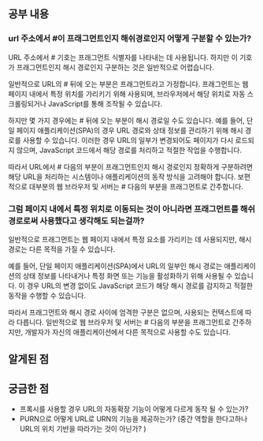 ## 공부 내용

### url 주소에서 #이 프래그먼트인지 해쉬경로인지 어떻게 구분할 수 있는가?

URL 주소에서 # 기호는 프래그먼트 식별자를 나타내는 데 사용됩니다. 하지만 이 기호가 프래그먼트인지 해시 경로인지 구분하는 것은 일반적으로 어렵습니다.

일반적으로 URL의 # 뒤에 오는 부분은 프래그먼트라고 가정합니다. 프래그먼트는 웹 페이지 내에서 특정 위치를 가리키기 위해 사용되며, 브라우저에서 해당 위치로 자동 스크롤링되거나 JavaScript를 통해 조작될 수 있습니다.

하지만 몇 가지 경우에는 # 뒤에 오는 부분이 해시 경로일 수도 있습니다. 예를 들어, 단일 페이지 애플리케이션(SPA)의 경우 URL 경로와 상태 정보를 관리하기 위해 해시 경로를 사용할 수 있습니다. 이러한 경우 URL의 일부가 변경되어도 페이지가 다시 로드되지 않으며, JavaScript 코드에서 해당 경로를 처리하고 적절한 작업을 수행합니다.

따라서 URL에서 # 다음의 부분이 프래그먼트인지 해시 경로인지 정확하게 구분하려면 해당 URL을 처리하는 시스템이나 애플리케이션의 동작 방식을 고려해야 합니다. 보편적으로 대부분의 웹 브라우저 및 서버는 # 다음의 부분을 프래그먼트로 간주합니다.

###

### 그럼 페이지 내에서 특정 위치로 이동되는 것이 아니라면 프래그먼트를 해쉬경로로써 사용했다고 생각해도 되는걸까?

일반적으로 프래그먼트는 웹 페이지 내에서 특정 요소를 가리키는 데 사용되지만, 해시 경로는 다른 목적을 가질 수 있습니다.

예를 들어, 단일 페이지 애플리케이션(SPA)에서 URL의 일부인 해시 경로는 애플리케이션의 상태 정보를 나타내거나 특정 화면 또는 기능을 활성화하기 위해 사용될 수 있습니다. 이 경우 URL의 변경 없이도 JavaScript 코드가 해당 해시 경로를 감지하고 적절한 동작을 수행할 수 있습니다.

따라서 프래그먼트와 해시 경로 사이에 엄격한 구분은 없으며, 사용되는 컨텍스트에 따라 다릅니다. 일반적으로 웹 브라우저 및 서버는 # 다음의 부분을 프래그먼트로 간주하지만, 개발자가 자신의 애플리케이션에서 다른 목적으로 사용할 수도 있습니다.

## 알게된 점

## 궁금한 점

- 프록시를 사용할 경우 URL의 자동확장 기능이 어떻게 다르게 동작 될 수 있는가?
- PURN으로 어떻게 URL로 URN의 기능을 제공하는가? (중간 역할을 한다고하나 URL의 위치 기반을 따라가는 것이 아닌가?
  )
